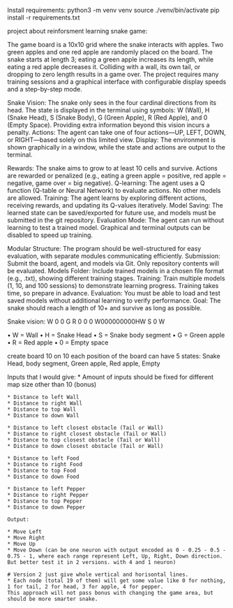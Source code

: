 
Install requirements:
    python3 -m venv venv
    source ./venv/bin/activate
    pip install -r requirements.txt

project about reinforsment learning snake game:

The game board is a 10x10 grid where the snake interacts with apples.
Two green apples and one red apple are randomly placed on the board.
The snake starts at length 3; eating a green apple increases its length, while eating a red apple decreases it.
Colliding with a wall, its own tail, or dropping to zero length results in a game over.
The project requires many training sessions and a graphical interface with configurable display speeds and a step-by-step mode.

Snake Vision: The snake only sees in the four cardinal directions from its head. The state is displayed in the terminal using symbols: W (Wall), H (Snake Head), S (Snake Body), G (Green Apple), R (Red Apple), and 0 (Empty Space). Providing extra information beyond this vision incurs a penalty.
Actions: The agent can take one of four actions—UP, LEFT, DOWN, or RIGHT—based solely on this limited view.
Display: The environment is shown graphically in a window, while the state and actions are output to the terminal.

Rewards: The snake aims to grow to at least 10 cells and survive. Actions are rewarded or penalized (e.g., eating a green apple = positive, red apple = negative, game over = big negative).
Q-learning: The agent uses a Q function (Q-table or Neural Network) to evaluate actions. No other models are allowed.
Training: The agent learns by exploring different actions, receiving rewards, and updating its Q-values iteratively.
Model Saving: The learned state can be saved/exported for future use, and models must be submitted in the git repository.
Evaluation Mode: The agent can run without learning to test a trained model. Graphical and terminal outputs can be disabled to speed up training.

Modular Structure: The program should be well-structured for easy evaluation, with separate modules communicating efficiently.
Submission: Submit the board, agent, and models via Git. Only repository contents will be evaluated.
Models Folder: Include trained models in a chosen file format (e.g., .txt), showing different training stages.
Training: Train multiple models (1, 10, and 100 sessions) to demonstrate learning progress. Training takes time, so prepare in advance.
Evaluation: You must be able to load and test saved models without additional learning to verify performance.
Goal: The snake should reach a length of 10+ and survive as long as possible.

Snake vision:
          W 
          0 
          0 
          G 
          R 
          0 
          0 
          0 
W000000000HW
          S 
          0 
          W 

• W = Wall
• H = Snake Head
• S = Snake body segment
• G = Green apple
• R = Red apple
• 0 = Empty space

create board 10 on 10
each position of the board can have 5 states: Snake Head, body segment, Green apple, Red apple, Empty



Inputs that I would give:
    * Amount of inputs should be fixed for different map size other than 10 (bonus)

    * Distance to left Wall 
    * Distance to right Wall
    * Distance to top Wall
    * Distance to down Wall
    
    * Distance to left closest obstacle (Tail or Wall) 
    * Distance to right closest obstacle (Tail or Wall)
    * Distance to top closest obstacle (Tail or Wall)
    * Distance to down closest obstacle (Tail or Wall)

    * Distance to left Food
    * Distance to right Food
    * Distance to top Food
    * Distance to down Food
    
    * Distance to left Pepper 
    * Distance to right Pepper
    * Distance to top Pepper
    * Distance to down Pepper

    Output:

    * Move Left
    * Move Right
    * Move Up
    * Move Down (can be one neuron with output encoded as 0 - 0.25 - 0.5 - 0.75 - 1, where each range represent Left, Up, Right, Down direction. But better test it in 2 versions. with 4 and 1 neuron)

    # Version 2 just give whole vertical and horisontal lines.
    * Each node (total 19 of them) will get some value like 0 for nothing, 1 for tail, 2 for head, 3 for apple, 4 for pepper.
    This approach will not pass bonus with changing the game area, but should be more smarter snake.

    